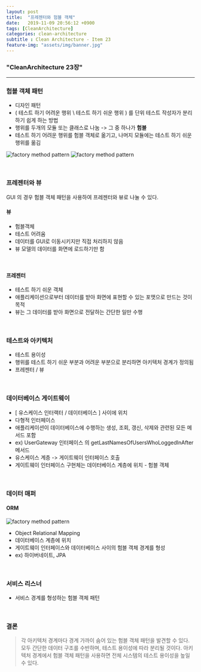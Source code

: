 ```yaml
---
layout: post
title:  "프레젠터와 험블 객체"
date:   2019-11-09 20:56:12 +0900
tags: [CleanArchitecture]
categories: clean-architecture
subtitle : Clean Architecture - Item 23
feature-img: "assets/img/banner.jpg"
---
```


### "CleanArchitecture 23장"
---

### 험블 객체 패턴
- 디자인 패턴
- ( 테스트 하기 어려운 행위 \ 테스트 하기 쉬운 행위 ) 를 단위 테스트 작성자가 분리하기 쉽게 하는 방법
- 행위를 두개의 모듈 또는 클래스로 나눔 -> 그 중 하나가 **험블**
- 테스트 하기 어려운 행위를 험블 객체로 옮기고, 나머지 모듈에는 테스트 하기 쉬운 행위를 옮김

![factory method pattern](/assets/images/post/191110/(5).png)
![factory method pattern](/assets/images/post/191110/(6).png)

<br>

<!-- more -->

### 프레젠터와 뷰

GUI 의 경우 험블 객체 패턴을 사용하여 프레젠터와 뷰로 나눌 수 있다. 

#### 뷰
- 험블객체
- 테스트 어려움
- 데이터를 GUI로 이동시키지만 직접 처리하지 않음
- 뷰 모델의 데이터를 화면에 로드하기만 함

<br>

#### 프레젠터
- 테스트 하기 쉬운 객체
- 애플리케이션으로부터 데이터를 받아 화면에 표현할 수 있는 포맷으로 만드는 것이 목적
- 뷰는 그 데이터를 받아 화면으로 전달하는 간단한 일만 수행

<br>

### 테스트와 아키텍처
- 테스트 용이성
- 행위를 테스트 하기 쉬운 부분과 어려운 부분으로 분리하면 아키텍처 경계가 정의됨
- 프레젠터 / 뷰 

<br>

### 데이터베이스 게이트웨이

- [ 유스케이스 인터랙터 / 데이터베이스 ] 사이에 위치
- 다형적 인터페이스
- 애플리케이션이 데이터베이스에 수행하는 생성, 조회, 갱신, 삭제와 관련된 모든 메서드 포함
- ex) UserGateway 인터페이스 의 getLastNamesOfUsersWhoLoggedInAfter 메서드
- 유스케이스 계층 -> 게이트웨이 인터페이스 호출 
- 게이트웨이 인터페이스 구현체는 데이터베이스 계층에 위치 - 험블 객체

<br>

### 데이터 매퍼

#### ORM 
![factory method pattern](/assets/images/post/191110/(7).png)
- Object Relational Mapping
- 데이터베이스 계층에 위치 
- 게이트웨이 인터페이스와 데이터베이스 사이의 험블 객체 경계를 형성
- ex) 하이버네이트, JPA

<br>

### 서비스 리스너

- 서비스 경계를 형성하는 험블 객체 패턴

<br>

### 결론

> 각 아키텍처 경계마다 경계 가까이 숨어 있는 험블 객체 패턴을 발견할 수 있다. 모두 간단한 데이터 구조를 수반하며, 테스트 용이성에 따라 분리될 것이다. 아키텍처 경계에서 험블 객체 패턴을 사용하면 전체 시스템의 테스트 용이성을 높일 수 있다.